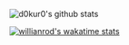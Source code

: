 ![d0kur0's github stats](https://github-readme-stats.vercel.app/api?username=d0kur0&show_icons=true&theme=radical&count_private=true)

[![willianrod's wakatime stats](https://github-readme-stats.vercel.app/api/wakatime?username=willianrod)](https://github.com/anuraghazra/github-readme-stats)


